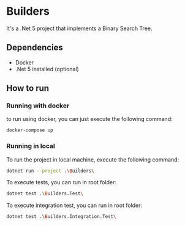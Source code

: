 # Builders

It's a .Net 5 project that implements a Binary Search Tree.

## Dependencies

- Docker
- .Net 5 installed (optional)


## How to run

### Running with docker

to run using docker, you can just execute the following command:

```bash
docker-compose up
```

### Running in local
To run the project in local machine, execute the following command:

```bash
dotnet run --project .\Builders\
```

To execute tests, you can run in root folder:

```bash
dotnet test .\Builders.Test\
```

To execute integration test, you can run in root folder:

```bash
dotnet test .\Builders.Integration.Test\
```